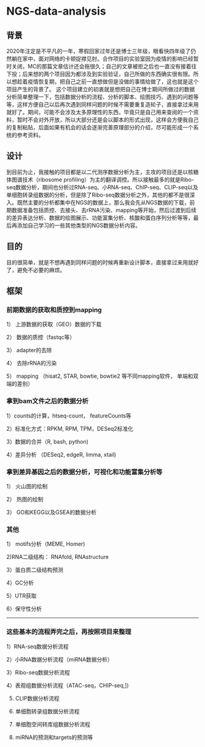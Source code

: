 ﻿# **NGS-data-analysis**
## **背景**
2020年注定是不平凡的一年，寒假回家过年还是博士三年级，眼看快四年级了仍然躺在家中，面对网络的卡顿捉襟见肘。合作项目的实验室因为疫情的影响已经暂时关闭，MC的那篇文章估计还会拖很久；自己的文章被拒之后也一直没有接着往下投；后来想的两个项目因为都涉及到实验验证，自己所做的东西确实很有限。所以想趁着疫情恢复期，把自己之前一直想做但是没做的事情给做了，这也就是这个项目产生的背景了。
这个项目建立的初衷就是想把自己在博士期间所做过的数据分析简单整理一下，包括数据分析的流程、分析的脚本、绘图技巧、遇到的问题等等，这样方便自己以后再次遇到同样问题的时候不需要重复造轮子，直接拿过来用就好了。期间，可能不会涉及太多原理性的东西，毕竟只是自己用来查阅的一个资料，暂时不会对外开放，所以大部分还是会以脚本的形式出现，这样会方便我自己的复制粘贴，后面如果有机会的话会逐渐完善原理部分的介绍，尽可能形成一个系统的参考资料。

## **设计**
到目前为止，我接触的项目都是以二代测序数据分析为主，主攻的项目还是以核糖体图谱技术（ribosome profiling）为主的翻译调控。所以接触最多的就是Ribo-seq数据分析，期间也分析过RNA-seq、小RNA-seq、ChIP-seq、CLIP-seq以及单细胞转录组数据的分析，但是除了Ribo-seq数据分析之外，其他的都不是很深入。既然主要的分析都集中在NGS的数据上，那么我会先从NGS数据的下载，前期数据准备包括质控、去接头、去rRNA污染、mapping等开始，然后过渡到后续的差异表达分析、数据的绘图展示、功能富集分析、核酸和蛋白序列分析等等，最后再添加自己学习的一些其他类型的NGS数据分析内容。
## **目的**
目的很简单，就是不想再遇到同样问题的时候再重新设计脚本，直接拿过来用就好了，避免不必要的麻烦。

## **框架**

### **前期数据的获取和质控到mapping**

1） 上游数据的获取（GEO）数据的下载

2） 数据的质控（fastqc等）

3） adapter的去除

4） 去除rRNA的污染

5） mapping （hisat2, STAR, bowtie, bowtie2 等不同mapping软件， 单端和双端的差别）


### **拿到bam文件之后的数据分析**

1）counts的计算，htseq-count， featureCounts等

2）标准化方式：RPKM, RPM, TPM，DESeq2标准化

3）数据的合并（R, bash, python)

4）差异分析 （DESeq2, edgeR, limma, xtail)

### **拿到差异基因之后的数据分析，可视化和功能富集分析等**

1） 火山图的绘制

2） 热图的绘制

3） GO和KEGG以及GSEA的数据分析

### **其他**

1） motifs分析（MEME, Homer)

2)RNA二级结构： RNAfold, RNAstructure

3）蛋白质二级结构预测

4）GC分析

5）UTR获取

6）保守性分析

---

### **这些基本的流程弄完之后，再按照项目来整理**

1）RNA-seq数据分析流程

2）小RNA数据分析流程（miRNA数据分析）

3）Ribo-seq数据分析流程

4）表观组数据分析流程（ATAC-seq，CHIP-seq,])

5) CLIP数据分析流程

6) 单细胞转录组数据分析流程

7) 单细胞空间转库组数据分析流程

8) miRNA的预测和targets的预测等
